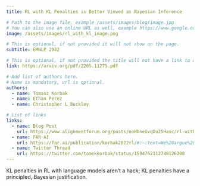```yaml
---
title: RL with KL Penalties is Better Viewed as Bayesian Inference

# Path to the image file, example /assets/images/blog/image.jpg
# You can also use an online URL as well, example https://www.google.com/image.jpg
image: /assets/images/rl_with_kl_image.png

# This is optional, if not provided it will not show on the page.
subtitle: EMNLP 2022

# This is optional, if not provided the title will not have a link to anywhere
link: https://arxiv.org/pdf/2205.11275.pdf

# Add list of authors here.
# Name is mandatory, url is optional.
authors:
  - name: Tomasz Korbak
  - name: Ethan Perez
  - name: Christopher L Buckley

# List of links
links:
  - name: Blog Post
    url: https://www.alignmentforum.org/posts/eoHbneGvqDu25Hasc/rl-with-kl-penalties-is-better-seen-as-bayesian-inference
  - name: FAR AI
    url: https://far.ai/publication/korbak2022rl/#:~:text=We%20argue%20that%20this%20Bayesian,principles%20derivation%20for%20its%20objective.
  - name: Twitter Thread
    url: https://twitter.com/tomekkorbak/status/1594762112748126208
---
```


<!--Abstract-->

KL penalties in RL with language models aren’t a hack; KL penalties have a principled, Bayesian justification.
